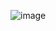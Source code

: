![image](https://user-images.githubusercontent.com/75040556/120051280-a9819a00-c028-11eb-979c-2dd4b7e1bf88.png)
